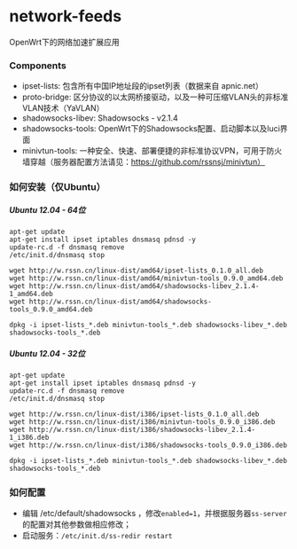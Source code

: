 # network-feeds
OpenWrt下的网络加速扩展应用

### Components
* ipset-lists: 包含所有中国IP地址段的ipset列表（数据来自 apnic.net）
* proto-bridge: 区分协议的以太网桥接驱动，以及一种可压缩VLAN头的非标准VLAN技术（YaVLAN）
* shadowsocks-libev: Shadowsocks - v2.1.4
* shadowsocks-tools: OpenWrt下的Shadowsocks配置、启动脚本以及luci界面
* minivtun-tools: 一种安全、快速、部署便捷的非标准协议VPN，可用于防火墙穿越（服务器配置方法请见：https://github.com/rssnsj/minivtun）

### 如何安装（仅Ubuntu）

##### Ubuntu 12.04 - 64位

    apt-get update
    apt-get install ipset iptables dnsmasq pdnsd -y
    update-rc.d -f dnsmasq remove
    /etc/init.d/dnsmasq stop
     
    wget http://w.rssn.cn/linux-dist/amd64/ipset-lists_0.1.0_all.deb
    wget http://w.rssn.cn/linux-dist/amd64/minivtun-tools_0.9.0_amd64.deb
    wget http://w.rssn.cn/linux-dist/amd64/shadowsocks-libev_2.1.4-1_amd64.deb
    wget http://w.rssn.cn/linux-dist/amd64/shadowsocks-tools_0.9.0_amd64.deb
     
    dpkg -i ipset-lists_*.deb minivtun-tools_*.deb shadowsocks-libev_*.deb shadowsocks-tools_*.deb

##### Ubuntu 12.04 - 32位

    apt-get update
    apt-get install ipset iptables dnsmasq pdnsd -y
    update-rc.d -f dnsmasq remove
    /etc/init.d/dnsmasq stop
     
    wget http://w.rssn.cn/linux-dist/i386/ipset-lists_0.1.0_all.deb
    wget http://w.rssn.cn/linux-dist/i386/minivtun-tools_0.9.0_i386.deb
    wget http://w.rssn.cn/linux-dist/i386/shadowsocks-libev_2.1.4-1_i386.deb
    wget http://w.rssn.cn/linux-dist/i386/shadowsocks-tools_0.9.0_i386.deb
     
    dpkg -i ipset-lists_*.deb minivtun-tools_*.deb shadowsocks-libev_*.deb shadowsocks-tools_*.deb

### 如何配置
* 编辑 /etc/default/shadowsocks ，修改`enabled=1`，并根据服务器`ss-server`的配置对其他参数做相应修改；
* 启动服务：`/etc/init.d/ss-redir restart`
